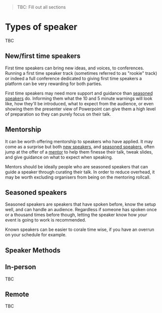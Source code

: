 > TBC: Fill out all sections

# Types of speaker

TBC

## New/first time speakers

First time speakers can bring new ideas, and voices, to conferences. Running a first time speaker track (sometimes referred to as "rookie" track) or indeed a full conference dedicated to giving first time speakers a platform can be very rewarding for both parties.

First time speakers may need more support and guidance than [seasoned speakers](#seasoned-speakers) do. Informing them what the 10 and 5 minute warnings will look like, how they'll be introduced, what to expect from the audience, or even showing them the presenter view of Powerpoint can give them a high level of preparation so they can purely focus on their talk.

## Mentorship

It can be worth offering mentorship to speakers who have applied. It may come as a surprise but both [new speakers](#newfirst-time-speakers), and [seasoned speakers](#seasoned-speakers), often jump at the offer of a [mentor](#mentorship) to help them finesse their talk, tweak slides, and give guidance on what to expect when speaking.

Mentors should be ideally people who are seasoned speakers that can guide a speaker through curating their talk. In order to reduce overhead, it may be worth excluding organisers from being on the mentoring rollcall.

## Seasoned speakers

Seasoned speakers are speakers that have spoken before, know the setup well, and can handle an audience. Regardless if someone has spoken once or a thousand times before though, letting the speaker know how *your* event is going to work is recommended.

Known speakers can be easier to corale time wise, if you have an overrun on your schedule for example.

## Speaker Methods


## In-person

TBC

## Remote

TBC
